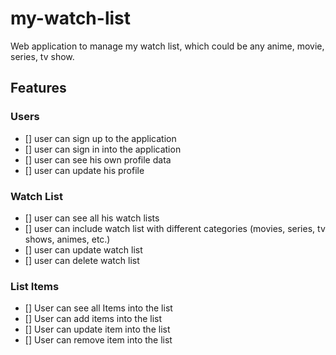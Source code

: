 # my-watch-list

Web application to manage my watch list, which could be any anime, movie, series, tv show.

## Features

### Users

- [] user can sign up to the application
- [] user can sign in into the application
- [] user can see his own profile data
- [] user can update his profile

### Watch List

- [] user can see all his watch lists
- [] user can include watch list with different categories (movies, series, tv shows, animes, etc.)
- [] user can update watch list
- [] user can delete watch list

### List Items

- [] User can see all Items into the list
- [] User can add items into the list
- [] User can update item into the list
- [] User can remove item into the list
